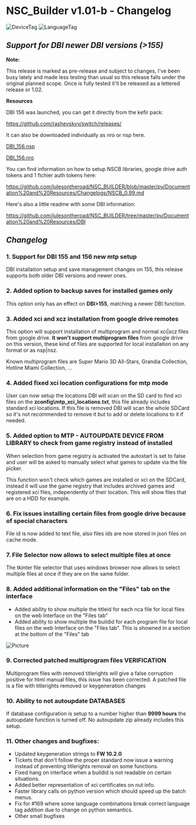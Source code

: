 # NSC_Builder v1.01-b - Changelog

![DeviceTag](https://img.shields.io/badge/Device-SWITCH-e60012.svg)  ![LanguageTag](https://img.shields.io/badge/languages-python_batch_html5_javascript-blue.svg)

## *Support for DBI newer DBI versions (>155)*

**Note:**

This release is marked as pre-release and subject to changes, I've been busy lately and made less testing than usual so this release falls under the original planned scope. Once is fully tested it'll be released as a lettered release or 1.02.

**Resources**

DBI 156 was launched, you can get it directly from the kefir pack:

https://github.com/rashevskyv/switch/releases/

It can also be downloaded individually as nro or nsp here.

[DBI_156.nsp](https://github.com/julesontheroad/NSC_BUILDER/raw/master/py/Documentation%20and%20Resources/DBI/156/DBI_0591703820420000.nsp)

[DBI_156.nro](https://github.com/julesontheroad/NSC_BUILDER/raw/master/py/Documentation%20and%20Resources/DBI/156/DBI.nro)

You can find information on how to setup NSCB libraries, google drive auth tokens and 1 fichier auth tokens here:

https://github.com/julesontheroad/NSC_BUILDER/blob/master/py/Documentation%20and%20Resources/Changelogs/NSCB_0.99.md

Here's also a little readme with some DBI information:

https://github.com/julesontheroad/NSC_BUILDER/tree/master/py/Documentation%20and%20Resources/DBI

## *Changelog*

### 1. Support for DBI 155 and 156 new mtp setup

DBI installation setup and save management changes on 155, this release supports both older DBI versions and newer ones.

### 2. Added option to backup saves for installed games only

This option only has an effect on **DBI>155**, matching a newer DBI function.

### 3. Added xci and xcz installation from google drive remotes

This option will support installation of multiprogram and normal xci|xcz files from google drive. **It won't support multiprogram files** from google drive on this version, these kind of files are supported for local installation on any format or as nsp|nsz.

Known multiprogram files are Super Mario 3D All-Stars, Grandia Collection, Hotline Miami Collection, ...

### 4. Added fixed xci location configurations for mtp mode

User can now setup the locations DBI will scan on the SD card to find xci files on the **zconfig\mtp_xci_locations.txt**, this file already includes standard xci locations. If this file is removed DBI will scan the whole SDCard so it's not recommended to remove it but to add or delete locations to it if needed.

### 5. Added option to MTP - AUTOUPDATE DEVICE FROM LIBRARY to check from game registry instead of installed

When selection from game registry is activated the autostart is set to false and user will be asked to manually select what games to update via the file picker.

This function won't check which games are installed or xci on the SDCard, instead it will use the game registry that includes archived games and registered xci files, independently of their location. This will show files that are on a HDD for example.

### 6. Fix issues installing certain files from google drive because of special characters

File id is now added to text file, also files ids are now stored in json files on cache mode.

### 7. File Selector now allows to select multiple files at once

The tkinter file selector that uses windows browser now allows to select multiple files at once if they are on the same folder.

### 8. Added additional information on the "Files" tab on the interface

- Added ability to show multiple the titleid for each nca file for local files on the web Interface on the "Files tab"
- Added ability to show multiple the buildid for each program file for local files on the web Interface on the "Files tab". This is showned in a section at the bottom of the "Files" tab

![Picture](https://i.ibb.co/6WR2hnq/exefs.png)

### 9. Corrected patched multiprogram files VERIFICATION

Multiprogram files with removed titlerights will give a false corruption positive for html manual files, this issue has been corrected. A patched file is a file with titlerights removed or keygeneration changes

### 10. Ability to not autoupdate DATABASES

If database configuration is setup to a number higher than **9999 hours** the autoupdate function is turned off. No autoupdate zip already includes this setup.

### 11. Other changes and bugfixes:

- Updated keygeneration strings to **FW 10.2.0**
- Tickets that don't follow the proper standard now issue a warning instead of preventing titlerights removal on some functions.
- Fixed hang on interface when a buildid is not readable on certain situations.
- Added better representation of xci certificates on nut info.
- Faster library calls on python version which should speed up the batch menus.
- Fix for #169 where some language combinations break correct language tag addition due to change on python semantics.
- Other small bugfixes

